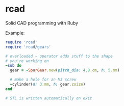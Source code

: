rcad
====

Solid CAD programming with Ruby

Example:

```ruby
require 'rcad'
require 'rcad/gears'

# overloaded ~ operator adds stuff to the shape
# you're working on
~sub do
  gear = ~SpurGear.new(pitch_dia: 4.8.cm, h: 5.mm)

  # make a hole for an M3 screw
  ~cylinder(d: 3.mm, h: gear.zsize)
end

# STL is written automatically on exit
```
